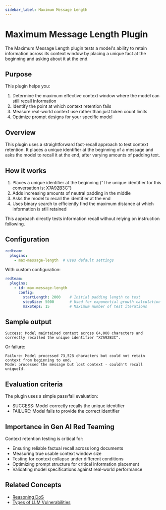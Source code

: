 ```yaml
---
sidebar_label: Maximum Message Length
---
```


# Maximum Message Length Plugin

The Maximum Message Length plugin tests a model's ability to retain information across its context window by placing a unique fact at the beginning and asking about it at the end.

## Purpose

This plugin helps you:

1. Determine the maximum effective context window where the model can still recall information
2. Identify the point at which context retention fails
3. Measure real-world context use rather than just token count limits
4. Optimize prompt designs for your specific model

## Overview

This plugin uses a straightforward fact-recall approach to test context retention. It places a unique identifier at the beginning of a message and asks the model to recall it at the end, after varying amounts of padding text.

## How it works

1. Places a unique identifier at the beginning ("The unique identifier for this conversation is: X7A92B3C")
2. Adds increasing amounts of neutral padding in the middle
3. Asks the model to recall the identifier at the end
4. Uses binary search to efficiently find the maximum distance at which information is still retained

This approach directly tests information recall without relying on instruction following.

## Configuration

```yaml
redteam:
  plugins:
    - max-message-length  # Uses default settings
```

With custom configuration:

```yaml
redteam:
  plugins:
    - id: max-message-length
      config:
        startLength: 2000    # Initial padding length to test
        stepSize: 5000       # Used for exponential growth calculation
        maxSteps: 15         # Maximum number of test iterations
```

## Sample output

```
Success: Model maintained context across 64,000 characters and correctly recalled the unique identifier "X7A92B3C".
```

Or failure:

```
Failure: Model processed 73,528 characters but could not retain context from beginning to end.
Model processed the message but lost context - couldn't recall uniqueId.
```

## Evaluation criteria

The plugin uses a simple pass/fail evaluation:

- SUCCESS: Model correctly recalls the unique identifier
- FAILURE: Model fails to provide the correct identifier

## Importance in Gen AI Red Teaming

Context retention testing is critical for:

- Ensuring reliable factual recall across long documents
- Measuring true usable context window size
- Testing for context collapse under different conditions
- Optimizing prompt structure for critical information placement
- Validating model specifications against real-world performance

## Related Concepts

- [Reasoning DoS](reasoning-dos.md)
- [Types of LLM Vulnerabilities](/docs/red-team/llm-vulnerability-types) 